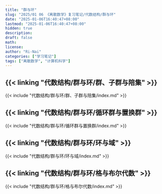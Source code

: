 ```yaml
---
title: "群与环"
slug: "2025/01 06 《离散数学》复习笔记/代数结构/群与环"
date: "2025-01-06T16:40:47+08:00"
lastmod: "2025-01-06T16:40:47+08:00"
hidden: true
description:
draft: false
math:
license:
author: "Ri-Nai"
categories: ["学习笔记"]
tags: ["离散数学", "计算机科学"]
---
```


## {{< linking "代数结构/群与环/群、子群与陪集" >}}
{{< include "代数结构/群与环/群、子群与陪集/index.md" >}}

## {{< linking "代数结构/群与环/循环群与置换群" >}}
{{< include "代数结构/群与环/循环群与置换群/index.md" >}}

## {{< linking "代数结构/群与环/环与域" >}}
{{< include "代数结构/群与环/环与域/index.md" >}}

## {{< linking "代数结构/群与环/格与布尔代数" >}}
{{< include "代数结构/群与环/格与布尔代数/index.md" >}}


